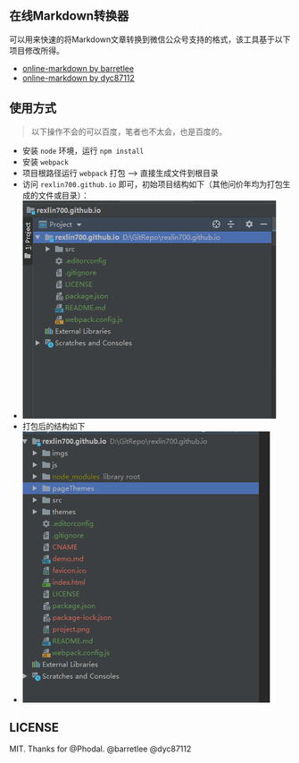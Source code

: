 ## 在线Markdown转换器

可以用来快速的将Markdown文章转换到微信公众号支持的格式，该工具基于以下项目修改所得。

- [online-markdown by barretlee](https://github.com/barretlee/online-markdown)
- [online-markdown by dyc87112](https://github.com/dyc87112/online-markdown.git)

## 使用方式

> 以下操作不会的可以百度，笔者也不太会，也是百度的。

- 安装 `node` 环境，运行 `npm install`
- 安装 `webpack`
- 项目根路径运行 `webpack` 打包 --> 直接生成文件到根目录
- 访问 `rexlin700.github.io` 即可，初始项目结构如下（其他问价年均为打包生成的文件或目录）：
- ![project](project.png)
- 打包后的结构如下
- ![project-package.png](project-package.png)

## LICENSE

MIT. Thanks for @Phodal. @barretlee @dyc87112
